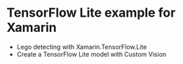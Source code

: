 # TensorFlow Lite example for Xamarin

* Lego detecting with Xamarin.TensorFlow.Lite
* Create a TensorFlow Lite model with Custom Vision

